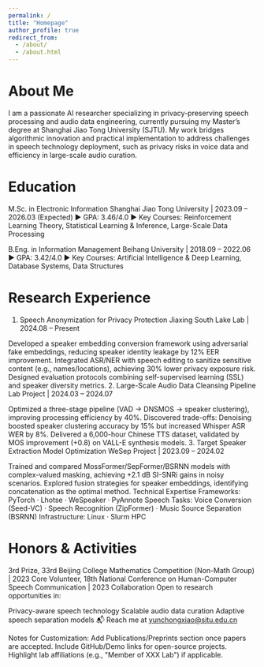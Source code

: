 ```yaml
---
permalink: /
title: "Homepage"
author_profile: true
redirect_from: 
  - /about/
  - /about.html
---
```

# About Me
I am a passionate AI researcher specializing in privacy-preserving speech processing and audio data engineering, currently pursuing my Master’s degree at Shanghai Jiao Tong University (SJTU). My work bridges algorithmic innovation and practical implementation to address challenges in speech technology deployment, such as privacy risks in voice data and efficiency in large-scale audio curation.

# Education
M.Sc. in Electronic Information
Shanghai Jiao Tong University | 2023.09 – 2026.03 (Expected)
▶ GPA: 3.46/4.0
▶ Key Courses: Reinforcement Learning Theory, Statistical Learning & Inference, Large-Scale Data Processing

B.Eng. in Information Management
Beihang University | 2018.09 – 2022.06
▶ GPA: 3.42/4.0
▶ Key Courses: Artificial Intelligence & Deep Learning, Database Systems, Data Structures

# Research Experience
1. Speech Anonymization for Privacy Protection
Jiaxing South Lake Lab | 2024.08 – Present

Developed a speaker embedding conversion framework using adversarial fake embeddings, reducing speaker identity leakage by 12% EER improvement.
Integrated ASR/NER with speech editing to sanitize sensitive content (e.g., names/locations), achieving 30% lower privacy exposure risk.
Designed evaluation protocols combining self-supervised learning (SSL) and speaker diversity metrics.
2. Large-Scale Audio Data Cleansing Pipeline
Lab Project | 2024.03 – 2024.07

Optimized a three-stage pipeline (VAD → DNSMOS → speaker clustering), improving processing efficiency by 40%.
Discovered trade-offs: Denoising boosted speaker clustering accuracy by 15% but increased Whisper ASR WER by 8%.
Delivered a 6,000-hour Chinese TTS dataset, validated by MOS improvement (+0.8) on VALL-E synthesis models.
3. Target Speaker Extraction Model Optimization
WeSep Project | 2023.09 – 2024.02

Trained and compared MossFormer/SepFormer/BSRNN models with complex-valued masking, achieving +2.1 dB SI-SNRi gains in noisy scenarios.
Explored fusion strategies for speaker embeddings, identifying concatenation as the optimal method.
Technical Expertise
Frameworks: PyTorch · Lhotse · WeSpeaker · PyAnnote
Speech Tasks: Voice Conversion (Seed-VC) · Speech Recognition (ZipFormer) · Music Source Separation (BSRNN)
Infrastructure: Linux · Slurm HPC

# Honors & Activities
3rd Prize, 33rd Beijing College Mathematics Competition (Non-Math Group) | 2023
Core Volunteer, 18th National Conference on Human-Computer Speech Communication | 2023
Collaboration
Open to research opportunities in:

Privacy-aware speech technology
Scalable audio data curation
Adaptive speech separation models
📬 Reach me at yunchongxiao@sjtu.edu.cn

Notes for Customization:
Add Publications/Preprints section once papers are accepted.
Include GitHub/Demo links for open-source projects.
Highlight lab affiliations (e.g., "Member of XXX Lab") if applicable.
